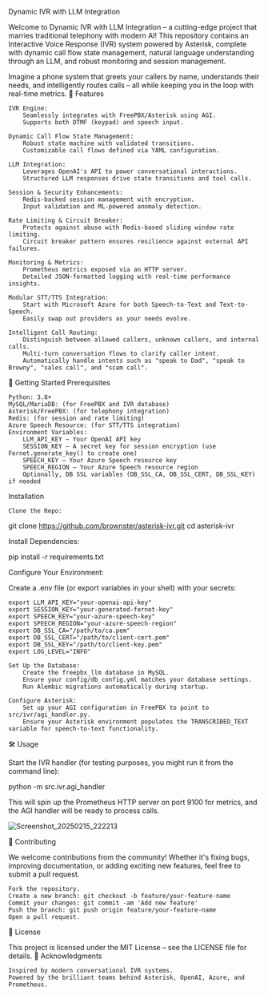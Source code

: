 Dynamic IVR with LLM Integration

Welcome to Dynamic IVR with LLM Integration – a cutting-edge project that marries traditional telephony with modern AI! This repository contains an Interactive Voice Response (IVR) system powered by Asterisk, complete with dynamic call flow state management, natural language understanding through an LLM, and robust monitoring and session management.

Imagine a phone system that greets your callers by name, understands their needs, and intelligently routes calls – all while keeping you in the loop with real-time metrics.
🚀 Features

    IVR Engine:
        Seamlessly integrates with FreePBX/Asterisk using AGI.
        Supports both DTMF (keypad) and speech input.

    Dynamic Call Flow State Management:
        Robust state machine with validated transitions.
        Customizable call flows defined via YAML configuration.

    LLM Integration:
        Leverages OpenAI's API to power conversational interactions.
        Structured LLM responses drive state transitions and tool calls.

    Session & Security Enhancements:
        Redis-backed session management with encryption.
        Input validation and ML-powered anomaly detection.

    Rate Limiting & Circuit Breaker:
        Protects against abuse with Redis-based sliding window rate limiting.
        Circuit breaker pattern ensures resilience against external API failures.

    Monitoring & Metrics:
        Prometheus metrics exposed via an HTTP server.
        Detailed JSON-formatted logging with real-time performance insights.

    Modular STT/TTS Integration:
        Start with Microsoft Azure for both Speech-to-Text and Text-to-Speech.
        Easily swap out providers as your needs evolve.

    Intelligent Call Routing:
        Distinguish between allowed callers, unknown callers, and internal calls.
        Multi-turn conversation flows to clarify caller intent.
        Automatically handle intents such as "speak to Dad", "speak to Browny", "sales call", and "scam call".

🎉 Getting Started
Prerequisites

    Python: 3.8+
    MySQL/MariaDB: (for FreePBX and IVR database)
    Asterisk/FreePBX: (for telephony integration)
    Redis: (for session and rate limiting)
    Azure Speech Resource: (for STT/TTS integration)
    Environment Variables:
        LLM_API_KEY – Your OpenAI API key
        SESSION_KEY – A secret key for session encryption (use Fernet.generate_key() to create one)
        SPEECH_KEY – Your Azure Speech resource key
        SPEECH_REGION – Your Azure Speech resource region
        Optionally, DB SSL variables (DB_SSL_CA, DB_SSL_CERT, DB_SSL_KEY) if needed

Installation

    Clone the Repo:

git clone https://github.com/brownster/asterisk-ivr.git
cd asterisk-ivr

Install Dependencies:

pip install -r requirements.txt

Configure Your Environment:

Create a .env file (or export variables in your shell) with your secrets:

    export LLM_API_KEY="your-openai-api-key"
    export SESSION_KEY="your-generated-fernet-key"
    export SPEECH_KEY="your-azure-speech-key"
    export SPEECH_REGION="your-azure-speech-region"
    export DB_SSL_CA="/path/to/ca.pem"
    export DB_SSL_CERT="/path/to/client-cert.pem"
    export DB_SSL_KEY="/path/to/client-key.pem"
    export LOG_LEVEL="INFO"

    Set Up the Database:
        Create the freepbx_llm database in MySQL.
        Ensure your config/db_config.yml matches your database settings.
        Run Alembic migrations automatically during startup.

    Configure Asterisk:
        Set up your AGI configuration in FreePBX to point to src/ivr/agi_handler.py.
        Ensure your Asterisk environment populates the TRANSCRIBED_TEXT variable for speech-to-text functionality.

🛠 Usage

Start the IVR handler (for testing purposes, you might run it from the command line):

python -m src.ivr.agi_handler

This will spin up the Prometheus HTTP server on port 9100 for metrics, and the AGI handler will be ready to process calls.

![Screenshot_20250215_222213](https://github.com/user-attachments/assets/4c757166-a19e-49e5-891e-2c6bfbca2810)



🤝 Contributing

We welcome contributions from the community! Whether it's fixing bugs, improving documentation, or adding exciting new features, feel free to submit a pull request.

    Fork the repository.
    Create a new branch: git checkout -b feature/your-feature-name
    Commit your changes: git commit -am 'Add new feature'
    Push the branch: git push origin feature/your-feature-name
    Open a pull request.

📝 License

This project is licensed under the MIT License – see the LICENSE file for details.
🌟 Acknowledgments

    Inspired by modern conversational IVR systems.
    Powered by the brilliant teams behind Asterisk, OpenAI, Azure, and Prometheus.
